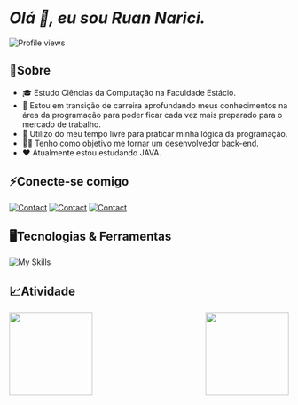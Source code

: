 # *Olá 👋, eu sou Ruan Narici.*
<div align="left">
<img src="https://komarev.com/ghpvc/?username=ruan-narici&color=green" alt="Profile views"/>

##  📃**Sobre**

* 🎓 Estudo Ciências da Computação na Faculdade Estácio.
* 💼 Estou em transição de carreira aprofundando meus conhecimentos na área da programação para poder ficar cada vez mais preparado para o mercado de trabalho.
* 🎯 Utilizo do meu tempo livre para praticar minha lógica da programação.
* 👨‍💻 Tenho como objetivo me tornar um desenvolvedor back-end.
* ❤️ Atualmente estou estudando JAVA.

##  ⚡**Conecte-se comigo** 

[![Contact](https://skillicons.dev/icons?i=linkedin)](https://www.linkedin.com/in/ruan-narici/)
[![Contact](https://skillicons.dev/icons?i=instagram)](https://www.instagram.com/ruan.narici/)
[![Contact](https://skillicons.dev/icons?i=discord)](https://discord.com/channels/@me/1055241203001597993)


##  🖥️**Tecnologias & Ferramentas**

![My Skills](https://skillicons.dev/icons?i=html,css,js,java,mysql,ps,figma,linux,git,github,vscode)
  

  
##  📈**Atividade**

<!--GRÁFICO_LINGUAGEM---><img align="left" height="150em" src="https://github-readme-stats.vercel.app/api/top-langs/?username=ruan-narici&layout=compact&hide_title=true&hide_border=true&border_radius=10&bg_color=242938&title_color=fff&text_color=fff&card_width=200"/>
<!--GRÁFICO_STATS---><img align="right" height="150em" src="https://github-readme-stats.vercel.app/api?username=ruan-narici&show_icons=true&hide_title=true&layout=compact&hide_border=true&border_radius=10&bg_color=242938&title_color=fff&text_color=fff&icon_color=f70&ring_color=f70&card_width=300">

</div>

<!---
ruan-narici/ruan-narici is a ✨ special ✨ repository because its `README.md` (this file) appears on your GitHub profile.
You can click the Preview link to take a look at your changes.
--->
